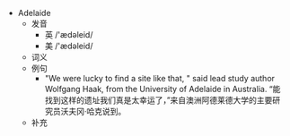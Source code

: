 - Adelaide
  - 发音
    - 英 /'ædəleid/
    - 美 /'ædəleid/
  - 词义
  - 例句
    - "We were lucky to find a site like that, " said lead study author Wolfgang Haak, from the University of Adelaide in Australia. “能找到这样的遗址我们真是太幸运了，”来自澳洲阿德莱德大学的主要研究员沃夫冈·哈克说到。
  - 补充